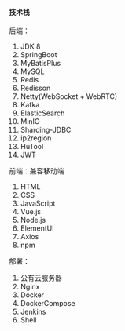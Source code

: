 #### 技术栈

后端：

1. JDK 8
2. SpringBoot
3. MyBatisPlus
4. MySQL
5. Redis
6. Redisson
7. Netty(WebSocket + WebRTC)
8. Kafka
9. ElasticSearch 
10. MinIO 
11. Sharding-JDBC 
12. ip2region 
13. HuTool 
14. JWT

前端：兼容移动端

1. HTML
2. CSS
3. JavaScript
4. Vue.js
5. Node.js
6. ElementUI
7. Axios
8. npm

部署：
1. 公有云服务器
2. Nginx 
3. Docker 
4. DockerCompose
5. Jenkins
6. Shell